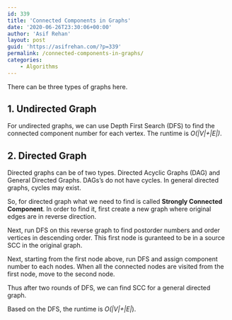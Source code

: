 ```yaml
---
id: 339
title: 'Connected Components in Graphs'
date: '2020-06-26T23:30:06+00:00'
author: 'Asif Rehan'
layout: post
guid: 'https://asifrehan.com/?p=339'
permalink: /connected-components-in-graphs/
categories:
    - Algorithms
---
```


There can be three types of graphs here.

## 1. Undirected Graph

For undirected graphs, we can use Depth First Search (DFS) to find the connected component number for each vertex. The runtime is *O(|V|+|E|)*.

## 2. Directed Graph

Directed graphs can be of two types. Directed Acyclic Graphs (DAG) and General Directed Graphs. DAGs’s do not have cycles. In general directed graphs, cycles may exist.

So, for directed graph what we need to find is called **Strongly Connected Component**. In order to find it, first create a new graph where original edges are in reverse direction.

Next, run DFS on this reverse graph to find postorder numbers and order vertices in descending order. This first node is guranteed to be in a source SCC in the original graph.  
  
Next, starting from the first node above, run DFS and assign component number to each nodes. When all the connected nodes are visited from the first node, move to the second node.

Thus after two rounds of DFS, we can find SCC for a general directed graph.

Based on the DFS, the runtime is *O(|V|+|E|*).